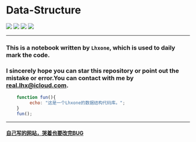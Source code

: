 # Data-Structure


![](https://img.shields.io/badge/Lhxone-Ds-00BFFF)
![](https://img.shields.io/badge/IMU-green)
![](https://img.shields.io/badge/Lhxone-CodeLib-red)
![](https://img.shields.io/badge/PyTorch-yellow)

*****



### This is a notebook written by `Lhxone`, which is used to daily mark the code. 

### I sincerely hope you can star this repository or point out the mistake or error.You can contact with me by <real.lhx@icloud.com>.



```javascript
    function fun(){
         echo: "这是一个Lhxone的数据结构代码库。";
    }
    fun();
```



*****

#### [自己写的网站，哭着也要改完BUG](http://lhxone.top)

<!-- *****


### Before — 10.2

#### 源代码点一下右侧➡️[SourceCode1](https://github.com/lhxone/Data-Structure/blob/master/code/before-1.cpp)	[SourceCode2](https://github.com/lhxone/Data-Structure/blob/master/code/before-2.cpp)


1. Before-1
	* 顺序表的创立
	* 顺序表的随机初始化（头插法以及尾插法）
	* 顺序表的定位
	* 顺序表插入删除以及定位元素
	* 求顺序表的交集与并集

2. Before-2
	* 双链表的建立
	* 双链表的随机初始化
	* 双链表的插入删除与合并

*****

### 10.2上机作业：

#### 源代码点一下右侧➡️[SourceCode](https://github.com/lhxone/Data-Structure/blob/master/code/10.2作业.cpp)

1. 
	* 顺序表中删除重复元素
	* 单链表中删除重复元素
2. 单链表的逆置

<img src="https://github.com/lhxone/Data-Structure/raw/master/img/10.2.4.png" width="50%">

*****

### 10.6栈与队列

#### 栈

<img src="https://github.com/lhxone/Data-Structure/raw/master/img/10.6.1.jpeg" width="50%" align="center">

> 栈不存在的条件：base == NULL;
>栈为空的条件： base == top;
>栈满的条件：top-base == stacksize;

1. 初始化栈

	<img src="https://github.com/lhxone/Data-Structure/raw/master/img/10.6.2.png" width="50%" align="center">


2. 获取栈顶元素 top()

	<img src="https://github.com/lhxone/Data-Structure/raw/master/img/10.6.3.jpeg" width="50%" align="center">


3. 入栈 push()

	<img src="https://github.com/lhxone/Data-Structure/raw/master/img/10.6.4.jpeg" width="50%" align="center">


4. 出栈 pop()

	<img src="https://github.com/lhxone/Data-Structure/raw/master/img/10.6.5.jpeg" width="50%" align="center">


#### 练习一：十进制n转为r进制数

```cpp
    int n,d,r;
    std::stack<int>(s);
    std::cin>>n>>r;
    while (n!=0){
        d = n%r;
        n = n/r;
        s.push(d);
    }
    while (!s.empty()){
        std::cout<<s.top();
        s.pop();
    }
```

#### 练习二：括号匹配

```cpp
    char a[20];
    std::stack<char>(s);
    cin>>a;
    for (int i = 0; a[i] != '\0'; ++i) {
        if (s.empty()){
            s.push(a[i]);
        } else if (((s.top() == '(')&&(a[i] == ')'))||((s.top() == '[')&&(a[i] == ']'))||((s.top() == '{')&&(a[i] == '}'))){
            s.pop();
        } else if (a[i] == '('||a[i] == '['||a[i] == '{'){
            s.push(a[i]);
        }
    }
    if (s.empty()){
        cout<<"YES";
    } else{
        cout<<"NO";
    }
```

*****

### 10.9 队列

#### 队列

> 空队列：front == rear
> 满队列：(rear + 1) % max == front

1. 循环队列的初始化

    <img src="https://github.com/lhxone/Data-Structure/raw/master/img/10.9.1.png" width="50%">


2. 入队

    <img src="https://github.com/lhxone/Data-Structure/raw/master/img/10.9.2.png" width="50%">


3. 出队

    <img src="https://github.com/lhxone/Data-Structure/raw/master/img/10.9.3.png" width="50%">


*****

### 10.9 上机

#### 栈与队列的基本操作（内含进制转换与括号匹配[STL模版]）➡️[Sourcecode](https://github.com/lhxone/Data-Structure/blob/master/code/10.9stack&que.cpp)

#### 栈实现计算表达式的值➡️[Sourcecode](https://github.com/lhxone/Data-Structure/blob/master/code/10.9calculate.cpp)

<small><a href="https://www.jianshu.com/p/649c12a80fe8">逆波兰表达式、波兰表达式</a></small>


*****

### 10.13数组，矩阵（稀疏矩阵，特殊矩阵）

#### 稀疏矩阵存储

```cpp
typedef struct {
    int  i , j ;
    int e;
} Triple;

typedef struct{
    Triple data[MAXSIZE+1];
    int mu , nu , tu ;   //矩阵行数,列数,非零元个数
} TSMatrix;

void ReserveMatrix1(TSMatrix m,TSMatrix &n){        //一般转置，O(nu*tu)
    int q;
    n.tu = m.tu;
    n.mu = m.nu;
    n.nu = m.mu;
    if (m.tu){
        q = 1;
        for (int col = 0; col < m.nu; ++col) {        //列遍历
            for (int j = 0; j < m.tu; ++j) {
                if (m.data[j].j == col){
                    n.data[q].i = m.data[j].j;
                    n.data[q].j = m.data[j].i;
                    n.data[q].e = m.data[j].e;
                    q++;
                }
            }
        }
    }
}

void  FastTransSMatrix(TSMatrix  M , TSMatrix &T)       //快速转置，O(nu+tu)
{
    int col,t,p,q,cpot[100],num[100];
    T.mu = M.nu;  T.nu = M.mu ;  T.tu = M.tu;
    if(T.tu) {//num[col]表示矩阵M中第col列中非0元的个数
        for(col=0 ; col<M.nu ; col++)
            num[col]=0;
        for(t=0 ; t<M.tu ; t++)
            ++num[ M.data[t].j ];
        cpot[0]=0;
        for(col=1 ; col<M.nu ; col++)
            cpot[col] = cpot[col-1] + num[col-1];
        for(p=0;p<M.tu;p++) {
            col= M.data[p].j ;  q=cpot[ col ] ;
            T.data[q].i=M.data[p].j ;
            T.data[q].j=M.data[p].i ;
            T.data[q].e=M.data[p].e ;
            ++cpot[col] ; //cpot[col]表示M中col列下一个非0元在T.data中的位置
        }//endfor
    }//endif
}


void PrintMatrix(TSMatrix m){
    int pp=0;
    for (int i = 0; i < m.mu; ++i) {
        for (int j = 0; j < m.nu; ++j) {
            if ((m.data[pp].i == i)&&(m.data[pp].j == j)){
                cout<<m.data[pp].e<<" ";
                pp++;
            } else{
                cout<<0<<" ";
            }
        }
        cout<<endl;
    }
}
```

```text
    稀疏矩阵在转置时不能直接交换i，j的值，因为要考虑转置之后的顺序
```

*****

### 10.23 二叉树BinaryTree

#### 上机任务⬇️


<img src="https://github.com/lhxone/Data-Structure/raw/master/img/10.23.1.png" width="50%">


#### [Code](https://github.com/lhxone/Data-Structure/blob/master/code/10.23BinaryTree.cpp)

|   完成的✅  | 没完成的❌  |
|  ----  | ----  |
| 建立BinaryTree  | 中序遍历 |
| 前序遍历  | 后序遍历 |
| 前序输出  | （逆）波兰表达式 |
| 镜像反转  | |

<img src="https://github.com/lhxone/Data-Structure/raw/master/img/10.23.2.png">

*****

### 10.27 


#### 两种中序遍历的非递归算法

<img src = "https://github.com/lhxone/Data-Structure/raw/master/img/10.27.1.png">


<img src = "https://github.com/lhxone/Data-Structure/raw/master/img/10.27.2.png">


 -->
